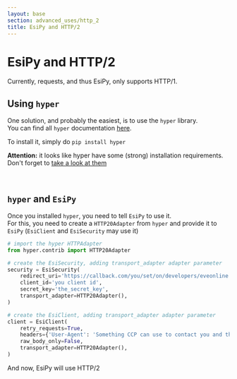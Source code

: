 ```yaml
---
layout: base
section: advanced_uses/http_2
title: EsiPy and HTTP/2 
---
```

# EsiPy and HTTP/2

Currently, requests, and thus EsiPy, only supports HTTP/1.

## Using `hyper`

One solution, and probably the easiest, is to use the `hyper` library.<br>
You can find all `hyper` documentation [here](https://hyper.readthedocs.io/en/latest/).

To install it, simply do `pip install hyper`

<div class="alert alert-dismissible alert-danger">
    <strong>Attention:</strong> it looks like hyper have some (strong) installation requirements. Don't forget to <a href="https://hyper.readthedocs.io/en/latest/quickstart.html#installation-requirements">take a look at them</a>
</div>

&nbsp;

## `hyper` and `EsiPy`

Once you installed `hyper`, you need to tell `EsiPy` to use it.<br>
For this, you need to create a `HTTP20Adapter` from `hyper` and provide it to `EsiPy` (`EsiClient` and `EsiSecurity` may use it)

```python
# import the hyper HTTPAdapter
from hyper.contrib import HTTP20Adapter

# create the EsiSecurity, adding transport_adapter adapter parameter
security = EsiSecurity(
    redirect_uri='https://callback.com/you/set/on/developers/eveonline',
    client_id='you client id',
    secret_key='the_secret_key',
    transport_adapter=HTTP20Adapter(), 
)

# create the EsiClient, adding transport_adapter adapter parameter
client = EsiClient(
    retry_requests=True,  
    headers={'User-Agent': 'Something CCP can use to contact you and that define your app'},
    raw_body_only=False,
    transport_adapter=HTTP20Adapter(), 
)
```

And now, EsiPy will use HTTP/2
